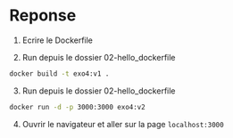 # Reponse

1. Ecrire le Dockerfile

2. Run depuis le dossier 02-hello_dockerfile
```bash
docker build -t exo4:v1 .
```

3. Run depuis le dossier 02-hello_dockerfile
```bash
docker run -d -p 3000:3000 exo4:v2
```

4. Ouvrir le navigateur et aller sur la page `localhost:3000`